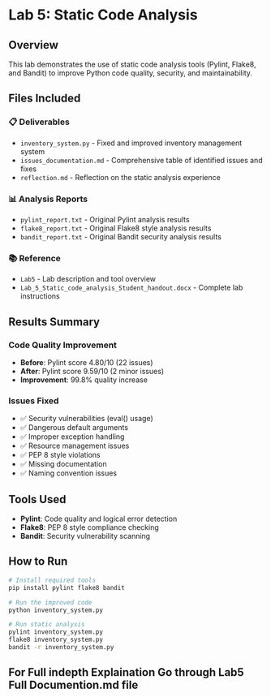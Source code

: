 # Lab 5: Static Code Analysis

## Overview
This lab demonstrates the use of static code analysis tools (Pylint, Flake8, and Bandit) to improve Python code quality, security, and maintainability.

## Files Included

### 📋 **Deliverables**
- `inventory_system.py` - Fixed and improved inventory management system
- `issues_documentation.md` - Comprehensive table of identified issues and fixes
- `reflection.md` - Reflection on the static analysis experience

### 📊 **Analysis Reports**
- `pylint_report.txt` - Original Pylint analysis results
- `flake8_report.txt` - Original Flake8 style analysis results  
- `bandit_report.txt` - Original Bandit security analysis results

### 📚 **Reference**
- `Lab5` - Lab description and tool overview
- `Lab_5_Static_code_analysis_Student_handout.docx` - Complete lab instructions

## Results Summary

### Code Quality Improvement
- **Before**: Pylint score 4.80/10 (22 issues)
- **After**: Pylint score 9.59/10 (2 minor issues)
- **Improvement**: 99.8% quality increase

### Issues Fixed
- ✅ Security vulnerabilities (eval() usage)
- ✅ Dangerous default arguments
- ✅ Improper exception handling
- ✅ Resource management issues
- ✅ PEP 8 style violations
- ✅ Missing documentation
- ✅ Naming convention issues

## Tools Used
- **Pylint**: Code quality and logical error detection
- **Flake8**: PEP 8 style compliance checking
- **Bandit**: Security vulnerability scanning

## How to Run
```bash
# Install required tools
pip install pylint flake8 bandit

# Run the improved code
python inventory_system.py

# Run static analysis
pylint inventory_system.py
flake8 inventory_system.py
bandit -r inventory_system.py
```

## For Full indepth Explaination Go through Lab5 Full Documention.md file
